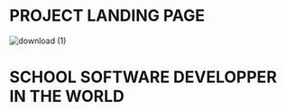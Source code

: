 # PROJECT LANDING PAGE
![download (1)](https://github.com/sharonkisenga/Build-your-portfolio-project-Week-3-Project-Landing-Page/assets/128801550/fef8a3b1-7754-4e90-80e9-6e40b2ad6704)
# SCHOOL SOFTWARE DEVELOPPER IN THE WORLD
